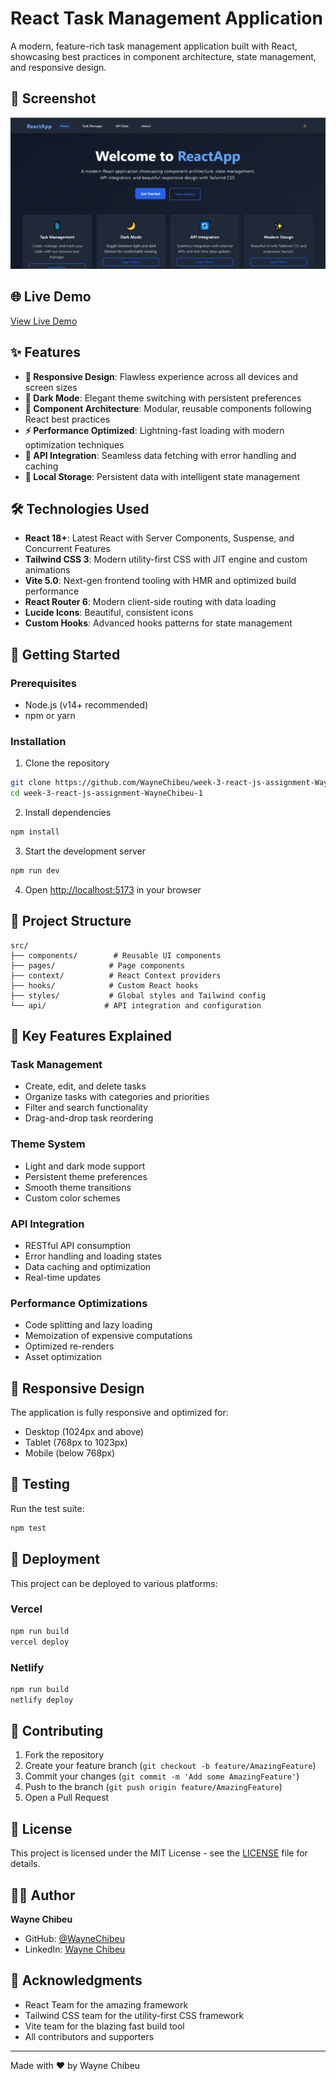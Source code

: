 # React Task Management Application

A modern, feature-rich task management application built with React, showcasing best practices in component architecture, state management, and responsive design.

## 📸 Screenshot
![Application Screenshot](./screenshots/app-screenshot.png)

## 🌐 Live Demo

[View Live Demo](https://taskboard-x.vercel.app/)

## ✨ Features

- **📱 Responsive Design**: Flawless experience across all devices and screen sizes
- **🌙 Dark Mode**: Elegant theme switching with persistent preferences
- **🧩 Component Architecture**: Modular, reusable components following React best practices
- **⚡ Performance Optimized**: Lightning-fast loading with modern optimization techniques
- **🔗 API Integration**: Seamless data fetching with error handling and caching
- **💾 Local Storage**: Persistent data with intelligent state management

## 🛠️ Technologies Used

- **React 18+**: Latest React with Server Components, Suspense, and Concurrent Features
- **Tailwind CSS 3**: Modern utility-first CSS with JIT engine and custom animations
- **Vite 5.0**: Next-gen frontend tooling with HMR and optimized build performance
- **React Router 6**: Modern client-side routing with data loading
- **Lucide Icons**: Beautiful, consistent icons
- **Custom Hooks**: Advanced hooks patterns for state management

## 🚀 Getting Started

### Prerequisites

- Node.js (v14+ recommended)
- npm or yarn

### Installation

1. Clone the repository
```bash
git clone https://github.com/WayneChibeu/week-3-react-js-assignment-WayneChibeu-1.git
cd week-3-react-js-assignment-WayneChibeu-1
```

2. Install dependencies
```bash
npm install
```

3. Start the development server
```bash
npm run dev
```

4. Open [http://localhost:5173](http://localhost:5173) in your browser

## 📁 Project Structure

```
src/
├── components/        # Reusable UI components
├── pages/            # Page components
├── context/          # React Context providers
├── hooks/            # Custom React hooks
├── styles/           # Global styles and Tailwind config
└── api/             # API integration and configuration
```

## 🎯 Key Features Explained

### Task Management
- Create, edit, and delete tasks
- Organize tasks with categories and priorities
- Filter and search functionality
- Drag-and-drop task reordering

### Theme System
- Light and dark mode support
- Persistent theme preferences
- Smooth theme transitions
- Custom color schemes

### API Integration
- RESTful API consumption
- Error handling and loading states
- Data caching and optimization
- Real-time updates

### Performance Optimizations
- Code splitting and lazy loading
- Memoization of expensive computations
- Optimized re-renders
- Asset optimization

## 📱 Responsive Design

The application is fully responsive and optimized for:
- Desktop (1024px and above)
- Tablet (768px to 1023px)
- Mobile (below 768px)

## 🧪 Testing

Run the test suite:
```bash
npm test
```

## 🚀 Deployment

This project can be deployed to various platforms:

### Vercel
```bash
npm run build
vercel deploy
```

### Netlify
```bash
npm run build
netlify deploy
```

## 🤝 Contributing

1. Fork the repository
2. Create your feature branch (`git checkout -b feature/AmazingFeature`)
3. Commit your changes (`git commit -m 'Add some AmazingFeature'`)
4. Push to the branch (`git push origin feature/AmazingFeature`)
5. Open a Pull Request

## 📄 License

This project is licensed under the MIT License - see the [LICENSE](LICENSE) file for details.

## 👨‍💻 Author

**Wayne Chibeu**
- GitHub: [@WayneChibeu](https://github.com/WayneChibeu)
- LinkedIn: [Wayne Chibeu](https://www.linkedin.com/in/wayne-chibeu-482451278/)

## 🙏 Acknowledgments

- React Team for the amazing framework
- Tailwind CSS team for the utility-first CSS framework
- Vite team for the blazing fast build tool
- All contributors and supporters

---

Made with ❤️ by Wayne Chibeu
